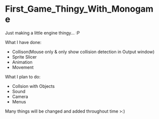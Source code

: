 # First_Game_Thingy_With_Monogame

Just making a little engine thingy... :P

What I have done:

- Collison(Mouse only & only show collision detection in Output window)
- Sprite Slicer
- Animation
- Movement

What I plan to do:

- Collsion with Objects
- Sound
- Camera
- Menus

Many things will be changed and added throughout time >:)

